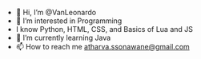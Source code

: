 - 👋 Hi, I’m @VanLeonardo
- 👀 I’m interested in Programming
- I know Python, HTML, CSS, and Basics of Lua and JS
- 🌱 I’m currently learning Java
- 📫 How to reach me atharva.ssonawane@gmail.com
